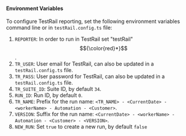 #### Environment Variables
To configure TestRail reporting, set the following environment variables command line or in `testRail.config.ts` file:

1. `REPORTER`: In order to run in TestRail set "testRail" $${\color{red}*}$$.
2. `TR_USER`: User email for TestRail, can also be updated in a `testRail.config.ts` file.
3. `TR_PASS`: User password for TestRail, can also be updated in a `testRail.config.ts` file.
4. `TR_SUITE_ID`: Suite ID, by default `34`.
5. `RUN_ID`: Run ID, by default `0`.
6. `TR_NAME`: Prefix for the run name: `<TR_NAME> - <CurrentDate> - <workerName> - Automation - <Customer>`.
7. `VERSION`: Suffix for the run name: `<CurrentDate> - <workerName> - Automation - <Customer> - <VERSION>`.
8. `NEW_RUN`: Set `true` to create a new run, by default `false`
